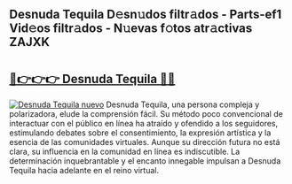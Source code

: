 ## Desnuda Tequila D𝚎sn𝚞dos filtr𝚊dos - Parts-ef1 Vid𝚎os filtr𝚊dos - N𝚞evas f𝚘tos atr𝚊ctivas ZAJXK

# <h2><a href="http://mb1he7.tromn.icu/?c=Desnuda+Tequila">🔗👉👉👉 Desnuda Tequila 🔗🔗</a></h2>

[![Desnuda Tequila nuevo](https://i.imgur.com/pEAQMta.gif)](http://mb1he7.tromn.icu/?c=Desnuda+Tequila)
Desnuda Tequila, una persona compleja y polarizadora, elude la comprensión fácil. Su método poco convencional de interactuar con el público en línea ha atraído y ofendido a los seguidores, estimulando debates sobre el consentimiento, la expresión artística y la esencia de las comunidades virtuales. Aunque su dirección futura no está clara, su influencia en la comunidad en línea es indiscutible. La determinación inquebrantable y el encanto innegable impulsan a Desnuda Tequila hacia adelante en el reino virtual.

